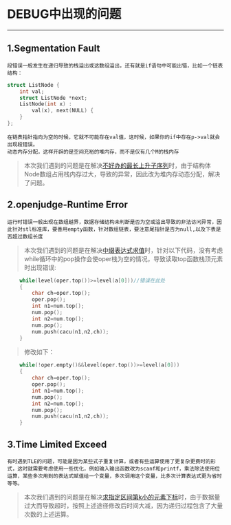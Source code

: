 # DEBUG中出现的问题
---
## 1.Segmentation Fault
    段错误一般发生在递归导致的栈溢出或这数组溢出，还有就是if语句中可能出错，比如一个链表结构：
```C++
struct ListNode {
    int val;
    struct ListNode *next;
    ListNode(int x) :
        val(x), next(NULL) {
    }
};
```
    在链表指针指向为空的时候，它就不可能存在val值，这时候，如果你的if中存在p->val就会出现段错误。
    动态内存分配，这样开辟的是空间充裕的堆内存，而不是仅有几个M的栈内存

>本次我们遇到的问题是在解决[不好办的最长上升子序列](DAP/super_LIS/super_LIS.cpp)时，由于结构体Node数组占用栈内存过大，导致的异常，因此改为堆内存动态分配，解决了问题。

## 2.openjudge-Runtime Error
    运行时错误一般出现在数组越界，数据存储结构未判断是否为空或溢出导致的非法访问异常，因此针对stl标准库，要善用empty函数，针对数组链表，要注意尾指针是否为null,以及下表是否超过数组长度

>本次我们遇到的问题是在解决[中缀表达式求值](DA/nifix_Expression/nifix_Expression.cpp)时，针对以下代码，没有考虑while循环中的pop操作会使oper栈为空的情况，导致读取top函数栈顶元素时出现错误:
```C++
    while(level(oper.top())>=level(a[0]))//错误在此处
    {
        char ch=oper.top();
        oper.pop();
        int n1=num.top();
        num.pop();
        int n2=num.top();
        num.pop();
        num.push(cacu(n1,n2,ch));
    }
```
>修改如下：
```C++
    while(!oper.empty()&&level(oper.top())>=level(a[0]))
    {
        char ch=oper.top();
        oper.pop();
        int n1=num.top();
        num.pop();
        int n2=num.top();
        num.pop();
        num.push(cacu(n1,n2,ch));
    }
```
## 3.Time Limited Exceed
    有时遇到TLE的问题，可能是因为某些式子重复计算，或者有些运算使用了更复杂更费时的形式，这时就需要考虑使用一些优化，例如输入输出函数改为scanf和printf，乘法除法使用位运算，某些多次用到的表达式赋值给一个变量，多次调用这个变量，比多次计算表达式更为省时等等。

>本次我们遇到的问题是在解决[求指定区间第k小的元素下标](DAP/k-th_Numver/k-th_Number.cpp)时，由于数据量过大而导致超时，按照上述途径修改后时间大减，因为递归过程包含了大量次数的上述运算。